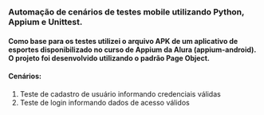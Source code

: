 ### Automação de cenários de testes mobile utilizando Python, Appium e Unittest.
#### Como base para os testes utilizei o arquivo APK de um aplicativo de esportes disponibilizado no curso de Appium da Alura (appium-android). O projeto foi desenvolvido utilizando o padrão Page Object.

#### Cenários:

1. Teste de cadastro de usuário informando credenciais válidas
2. Teste de login informando dados de acesso válidos

